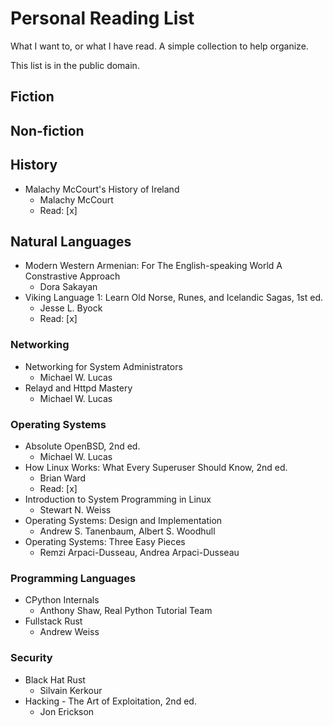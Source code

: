 # Personal Reading List

What I want to, or what I have read. A simple collection to help organize.

This list is in the public domain.

## Fiction

## Non-fiction

## History

- Malachy McCourt's History of Ireland
    - Malachy McCourt
    - Read: [x]

## Natural Languages

- Modern Western Armenian: For The English-speaking World A Constrastive Approach
    - Dora Sakayan
- Viking Language 1: Learn Old Norse, Runes, and Icelandic Sagas, 1st ed.
    - Jesse L. Byock
    - Read: [x]

### Networking

- Networking for System Administrators
    - Michael W. Lucas
- Relayd and Httpd Mastery
    - Michael W. Lucas

### Operating Systems

- Absolute OpenBSD, 2nd ed.
    - Michael W. Lucas
- How Linux Works: What Every Superuser Should Know, 2nd ed.
    - Brian Ward
    - Read: [x]
- Introduction to System Programming in Linux
    - Stewart N. Weiss
- Operating Systems: Design and Implementation
    - Andrew S. Tanenbaum, Albert S. Woodhull
- Operating Systems: Three Easy Pieces
    - Remzi Arpaci-Dusseau, Andrea  Arpaci-Dusseau

### Programming Languages

- CPython Internals
    - Anthony Shaw, Real Python Tutorial Team
- Fullstack Rust
    - Andrew Weiss

### Security

- Black Hat Rust
    - Silvain Kerkour
- Hacking - The Art of Exploitation, 2nd ed.
    - Jon Erickson
